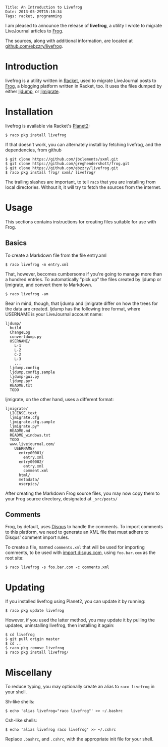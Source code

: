     Title: An Introduction to Livefrog
    Date: 2013-05-29T15:10:34
    Tags: racket, programming

I am pleased to announce the release of **livefrog**, a utility I
wrote to migrate LiveJournal articles to
[Frog](http://github.com/greghendershott/frog).

The sources, along with additional information, are located at
[github.com/ebzzry/livefrog](http://github.com/ebzzry/livefrog).

<!-- more -->

# Introduction

livefrog is a utility written in [Racket](http://racket-lang.org), used to migrate LiveJournal posts to
[Frog](https://github.com/greghendershott/frog/), a blogging
platform written in Racket, too. It uses the files dumped by either
[ljdump](http://hewgill.com/ljdump/), or
[ljmigrate](http://github.com/ceejbot/ljmigrate).


# Installation

livefrog is available via Racket's
[Planet2](http://pkg.racket-lang.org):

```console
$ raco pkg install livefrog
```

If that doesn't work, you can alternately install by fetching livefrog, and the
dependencies, from github

```console
$ git clone https://github.com/jbclements/sxml.git
$ git clone https://github.com/greghendershott/frog.git
$ git clone https://github.com/ebzzry/livefrog.git
$ raco pkg install frog/ sxml/ livefrog/
```

The trailing slashes are important, to tell `raco` that you are
installing from local directories. Without it, it will try to fetch
the sources from the internet.


# Usage

This sections contains instructions for creating files suitable for
use with Frog.

## Basics

To create a Markdown file from the file entry.xml

```console
$ raco livefrog -m entry.xml
```

That, however, becomes cumbersome if you're going to manage more than a hundred
entries. To automatically "pick up" the files created by ljdump or ljmigrate,
and convert them to Markdown.

```console
$ raco livefrog -am
```

Bear in mind, though, that ljdump and ljmigrate differ on how the trees for the
data are created. ljdump has the following tree format, where USERNAME is your
LiveJournal account name:

```
ljdump/
  build
  ChangeLog
  convertdump.py
  USERNAME/
    L-1
    L-2
    C-2
    L-3
    ...
  ljdump.config
  ljdump.config.sample
  ljdump-gui.py
  ljdump.py*
  README.txt
  TODO
```

ljmigrate, on the other hand, uses a different format:

```
ljmigrate/
  LICENSE.text
  ljmigrate.cfg
  ljmigrate.cfg.sample
  ljmigrate.py*
  README.md
  README_windows.txt
  TODO
  www.livejournal.com/
    USERNAME/
      entry00001/
        entry.xml
      entry00002/
        entry.xml
        comment.xml
      html/
      metadata/
      userpics/
```

After creating the Markdown Frog source files, you may now copy them
to your Frog source directory, designated at `_src/posts/`

## Comments

Frog, by default, uses [Disqus](http://disqus.com) to handle the
comments. To import comments to this platform, we need to generate an XML file
that must adhere to Disqus' comment import rules.

To create a file, named `comments.xml` that will be used for importing
comments, to be used with [import.disqus.com](http://import.disqus.com/), using `foo.bar.com` as the root site:

```console
$ raco livefrog -s foo.bar.com -c comments.xml
```


# Updating

If you installed livefrog using Planet2, you can update it by running:

```console
$ raco pkg update livefrog
```

However, if you used the latter method, you may update it by pulling
the updates, uninstalling livefrog, then installing it
again:

```console
$ cd livefrog
$ git pull origin master
$ cd ..
$ raco pkg remove livefrog
$ raco pkg install livefrog/
```


# Miscellany

To reduce typing, you may optionally create an alias to `raco
livefrog` in your shell.

Sh-like shells:

```console
$ echo 'alias livefrog="raco livefrog"' >> ~/.bashrc
```

Csh-like shells:

```console
$ echo 'alias livefrog raco livefrog' >> ~/.cshrc
```

Replace `.bashrc`, and `.cshrc`, with the appropriate init file for
your shell.
